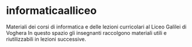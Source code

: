 informaticaalliceo
==================

Materiali dei corsi di informatica e delle lezioni curricolari al Liceo Galilei di Voghera
In questo spazio gli insegnanti raccolgono materiali utili e riutilizzabili in lezioni successive.
